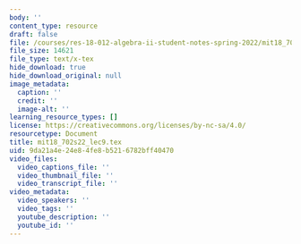 ```yaml
---
body: ''
content_type: resource
draft: false
file: /courses/res-18-012-algebra-ii-student-notes-spring-2022/mit18_702s22_lec9.tex
file_size: 14621
file_type: text/x-tex
hide_download: true
hide_download_original: null
image_metadata:
  caption: ''
  credit: ''
  image-alt: ''
learning_resource_types: []
license: https://creativecommons.org/licenses/by-nc-sa/4.0/
resourcetype: Document
title: mit18_702s22_lec9.tex
uid: 9da21a4e-24e8-4fe8-b521-6782bff40470
video_files:
  video_captions_file: ''
  video_thumbnail_file: ''
  video_transcript_file: ''
video_metadata:
  video_speakers: ''
  video_tags: ''
  youtube_description: ''
  youtube_id: ''
---
```

